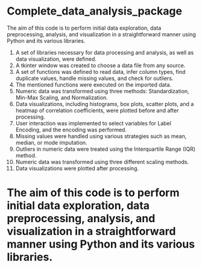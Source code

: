 # Complete_data_analysis_package
The aim of this code is to perform initial data exploration, data preprocessing, analysis, and visualization in a straightforward manner using Python and its various libraries.
1. A set of libraries necessary for data processing and analysis, as well as data visualization, were defined.
2. A tkinter window was created to choose a data file from any source.
3. A set of functions was defined to read data, infer column types, find duplicate values, handle missing values, and check for outliers.
4. The mentioned functions were executed on the imported data.
5. Numeric data was transformed using three methods: Standardization, Min-Max Scaling, and Normalization.
6. Data visualizations, including histograms, box plots, scatter plots, and a heatmap of correlation coefficients, were plotted before and after processing.
7. User interaction was implemented to select variables for Label Encoding, and the encoding was performed.
8. Missing values were handled using various strategies such as mean, median, or mode imputation.
9. Outliers in numeric data were treated using the Interquartile Range (IQR) method.
10. Numeric data was transformed using three different scaling methods.
11. Data visualizations were plotted after processing.


# The aim of this code is to perform initial data exploration, data preprocessing, analysis, and visualization in a straightforward manner using Python and its various libraries.
